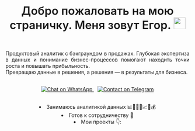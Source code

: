 <p align="center" style="font-weight: 600; font-size: 2.2em;">
  Добро пожаловать на мою страничку. Меня зовут Егор.
  <img src="https://github.com/blackcater/blackcater/raw/main/images/Hi.gif" height="32"/>
</p>

<div style="height: 20px;"></div> <!-- Дополнительный пробел -->

<p style="text-align: justify; text-justify: inter-word; margin: 0 auto; max-width: 600px; font-weight: normal;">
Продуктовый аналитик с бэкграундом в продажах. Глубокая экспертиза в данных и понимание бизнес-процессов помогают находить точки роста и повышать прибыльность.<br>
Превращаю данные в решения, а решения — в результаты для бизнеса.
</p>

<div style="height: 20px;"></div> <!-- Дополнительный пробел -->

<div style="text-align: center; margin: 10px 0;">
  <a href="https://wa.me/79823032503" target="_blank" style="margin: 0 5px;">
    <img src="https://img.shields.io/badge/WhatsApp-25D366?style=for-the-badge&logo=whatsapp&logoColor=white" alt="Chat on WhatsApp">
  </a>
  <a href="https://t.me/SHegor74" target="_blank" style="margin: 0 5px;">
    <img src="https://img.shields.io/badge/Telegram-2CA5E0?style=for-the-badge&logo=telegram&logoColor=white" alt="Contact on Telegram">
  </a>
</div>

<div style="height: 20px;"></div> <!-- Дополнительный пробел -->

<ul style="text-align: center; list-style-position: inside; padding: 0; max-width: 600px; margin: 0 auto;">
  <li>Занимаюсь аналитикой данных 📊👨🏼‍💻📈🚀💰</li>
  <li>Готов к сотрудничеству 🤝</li>
  <li>Мои проекты 👇:</li>

<div style="height: 20px;"></div> <!-- Дополнительный пробел -->

  
</ul>

</h3><!--
**SHegor74/SHegor74** is a ✨ _special_ ✨ repository because its `README.md` (this file) appears on your GitHub profile.

Here are some ideas to get you started:

- 🔭 I’m currently working on ...
- 🌱 I’m currently learning ...
- 👯 I’m looking to collaborate on ...
- 🤔 I’m looking for help with ...
- 💬 Ask me about ...
- 📫 How to reach me: ...
- 😄 Pronouns: ...
- ⚡ Fun fact: ...
-->
